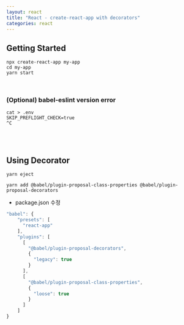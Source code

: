 ```yaml
---
layout: react
title: "React - create-react-app with decorators"
categories: react
---
```


## Getting Started

```shell script
npx create-react-app my-app
cd my-app
yarn start
```

<br/>

### (Optional) babel-eslint version error

```shell script
cat > .env
SKIP_PREFLIGHT_CHECK=true 
^C
```

<br/>
<br/>

## Using Decorator

```shell script
yarn eject
```

```shell script
yarn add @babel/plugin-proposal-class-properties @babel/plugin-proposal-decorators
```

- package.json 수정 

```javascript
"babel": {
    "presets": [
      "react-app"
    ],
    "plugins": [
      [
        "@babel/plugin-proposal-decorators",
        {
          "legacy": true
        }
      ],
      [
        "@babel/plugin-proposal-class-properties",
        {
          "loose": true
        }
      ]
    ]
}
```
